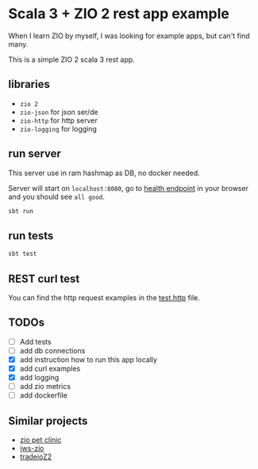 # Scala 3 + ZIO 2 rest app example

When I learn ZIO by myself, I was looking for example apps, but can't find many.

This is a simple ZIO 2 scala 3 rest app.

## libraries

- `zio 2`
- `zio-json` for json ser/de
- `zio-http` for http server
- `zio-logging` for logging

## run server

This server use in ram hashmap as DB, no docker needed.

Server will start on `localhost:8080`, go to [health endpoint](http://localhost:8080/health) in your browser and you should see `all good`.

```bash
sbt run
```

## run tests

```bash
sbt test
```

## REST curl test

You can find the http request examples in the [test.http](./http/test.http) file.

## TODOs

- [ ] Add tests
- [ ] add db connections
- [x] add instruction how to run this app locally
- [x] add curl examples
- [x] add logging
- [ ] add zio metrics
- [ ] add dockerfile

## Similar projects

- [zio pet clinic](https://github.com/zio/zio-petclinic)
- [iws-zio](https://github.com/balanka/iws-zio)
- [tradeioZ2](https://github.com/debasishg/tradeioZ2)
